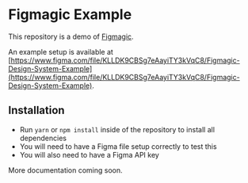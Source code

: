 # Figmagic Example

This repository is a demo of [Figmagic](https://github.com/mikaelvesavuori/figmagic).

An example setup is available at [https://www.figma.com/file/KLLDK9CBSg7eAayiTY3kVqC8/Figmagic-Design-System-Example](https://www.figma.com/file/KLLDK9CBSg7eAayiTY3kVqC8/Figmagic-Design-System-Example).

## Installation

* Run `yarn` or `npm install` inside of the repository to install all dependencies
* You will need to have a Figma file setup correctly to test this
* You will also need to have a Figma API key

More documentation coming soon.

